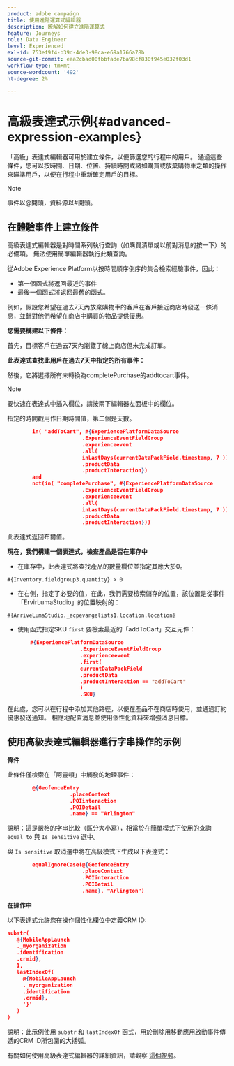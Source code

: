 ```yaml
---
product: adobe campaign
title: 使用進階運算式編輯器
description: 瞭解如何建立進階運算式
feature: Journeys
role: Data Engineer
level: Experienced
exl-id: 753ef9f4-b39d-4de3-98ca-e69a1766a78b
source-git-commit: eaa2cbad00fbbfade7ba98cf830f945e032f03d1
workflow-type: tm+mt
source-wordcount: '492'
ht-degree: 2%

---
```


# 高級表達式示例{#advanced-expression-examples}

「高級」表達式編輯器可用於建立條件，以便篩選您的行程中的用戶。 通過這些條件，您可以按時間、日期、位置、持續時間或諸如購買或放棄購物車之類的操作來瞄準用戶，以便在行程中重新確定用戶的目標。

>[!NOTE]
>
>事件以@開頭，資料源以#開頭。

## 在體驗事件上建立條件

高級表達式編輯器是對時間系列執行查詢（如購買清單或以前對消息的按一下）的必備項。 無法使用簡單編輯器執行此類查詢。

從Adobe Experience Platform以按時間順序倒序的集合檢索經驗事件，因此：

* 第一個函式將返回最近的事件
* 最後一個函式將返回最舊的函式。

例如，假設您希望在過去7天內放棄購物車的客戶在客戶接近商店時發送一條消息，並針對他們希望在商店中購買的物品提供優惠。

**您需要構建以下條件：**

首先，目標客戶在過去7天內瀏覽了線上商店但未完成訂單。

<!--**This expression looks for a specified value in a string value:**

`In (“addToCart”, #{field reference from experience event})`-->

**此表達式查找此用戶在過去7天中指定的所有事件：**

然後，它將選擇所有未轉換為completePurchase的addtocart事件。

>[!NOTE]
>
>要快速在表達式中插入欄位，請按兩下編輯器左面板中的欄位。

指定的時間戳用作日期時間值，第二個是天數。

```json
        in( "addToCart", #{ExperiencePlatformDataSource
                        .ExperienceEventFieldGroup
                        .experienceevent
                        .all(
                        inLastDays(currentDataPackField.timestamp, 7 ))
                        .productData
                        .productInteraction})
        and
        not(in( "completePurchase", #{ExperiencePlatformDataSource
                        .ExperienceEventFieldGroup
                        .experienceevent
                        .all(
                        inLastDays(currentDataPackField.timestamp, 7 ))
                        .productData
                        .productInteraction}))
```

此表達式返回布爾值。

**現在，我們構建一個表達式，檢查產品是否在庫存中**

* 在庫存中，此表達式將查找產品的數量欄位並指定其應大於0。

`#{Inventory.fieldgroup3.quantity} > 0`

* 在右側，指定了必要的值，在此，我們需要檢索儲存的位置，該位置是從事件「ErvirLumaStudio」的位置映射的：

`#{ArriveLumaStudio._acpevangelists1.location.location}`

* 使用函式指定SKU `first` 要檢索最近的「addToCart」交互元件：

   ```json
       #{ExperiencePlatformDataSource
                       .ExperienceEventFieldGroup
                       .experienceevent
                       .first(
                       currentDataPackField
                       .productData
                       .productInteraction == "addToCart"
                       )
                       .SKU}
   ```

在此處，您可以在行程中添加其他路徑，以便在產品不在商店時使用，並通過訂約優惠發送通知。 相應地配置消息並使用個性化資料來增強消息目標。

## 使用高級表達式編輯器進行字串操作的示例

**條件**

此條件僅檢索在「阿靈頓」中觸發的地理事件：

```json
        @{GeofenceEntry
                    .placeContext
                    .POIinteraction
                    .POIDetail
                    .name} == "Arlington"
```

說明：這是嚴格的字串比較（區分大小寫），相當於在簡單模式下使用的查詢 `equal to` 與 `Is sensitive` 選中。

與 `Is sensitive` 取消選中將在高級模式下生成以下表達式：

```json
        equalIgnoreCase(@{GeofenceEntry
                        .placeContext
                        .POIinteraction
                        .POIDetail
                        .name}, "Arlington")
```

**在操作中**

以下表達式允許您在操作個性化欄位中定義CRM ID:

```json
substr(
   @{MobileAppLaunch
   ._myorganization
   .identification
   .crmid},
   1, 
   lastIndexOf(
     @{MobileAppLaunch
     ._myorganization
     .identification
     .crmid},
     '}'
   )
)
```

說明：此示例使用 `substr` 和 `lastIndexOf` 函式，用於刪除用移動應用啟動事件傳遞的CRM ID所包圍的大括弧。

有關如何使用高級表達式編輯器的詳細資訊，請觀察 [這個視頻](https://experienceleague.adobe.com/docs/platform-learn/tutorials/journey-orchestration/create-a-journey.html)。
